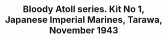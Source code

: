 ---
layout: product
title: "Bloody Atoll series. Kit No 1, Japanese Imperial Marines, Tarawa, November 1943"
price: "1100" 
desc: "1/35 Figura"
img_path: "/assets/img/MBLTD3542.webp"
brand: "MasterBox"
available: false
special_offer: false
new: false
soon: false
cat: "010000"
subcat: "015300"
subsubcat: "0N/A"
sifra: "MBLTD3542"
popular: false
---